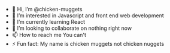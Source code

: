 - 👋 Hi, I’m @chicken-muggets
- 👀 I’m interested in Javascript and front end web development
- 🌱 I’m currently learning React
- 💞️ I’m looking to collaborate on nothing right now
- 📫 How to reach me You can't
- ⚡ Fun fact: My name is chicken muggets not chicken nuggets

<!---
chicken-muggets/chicken-muggets is a ✨ special ✨ repository because its `README.md` (this file) appears on your GitHub profile.
You can click the Preview link to take a look at your changes.
--->
